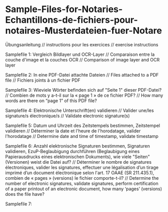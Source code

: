 # Sample-Files-for-Notaries-Echantillons-de-fichiers-pour-notaires-Musterdateien-fuer-Notare
Übungsanleitung // instructions pour les exercices // exercise instructions

Samplefile 1: Vergleich Bildlayer und OCR-Layer // Comparaison entre la couche d'image et la couches OCR // Comparison of image layer and OCR layer

Samplefile 2: In eine PDF-Datei attachte Dateien // Files attached to a PDF file // Fichiers joints à un fichier PDF

Samplefile 3: Wieviele Wörter befinden sich auf "Seite 1" dieser PDF-Datei? // Combien de mots y a-t-il sur la « page 1 » de ce fichier PDF? // How many words are there on “page 1” of this PDF file?

Samplefile 4: Elektronische Unterschrift(en) validieren // Valider une/les signature/s électronique/s // Validate electronic signature(s)

Samplefile 5: Datum und Uhrzeit des Zeitstempels bestimmen, Zeitstempel validieren // Déterminer la date et l'heure de l'horodatage, valider l'horodatage // Determine date and time of timestamp, validate timestamp

Samplefile 6: Anzahl elektronische Signaturen bestimmen, Signaturen validieren, EzuP-Beglaubigung durchführen (Beglaubigung eines Papierausdrucks eines elektronischen Dokuments), wie viele "Seiten" (Versionen) weist die Datei auf? // Déterminer le nombre de signatures électroniques, valider les signatures, effectuer une légalisation d’un tirage imprimé d’un document électronique selon l'art. 17 OAAE (SR 211.435.1), combien de « pages » (versions) le fichier comporte-t-il? // Determine the number of electronic signatures, validate signatures, perform certification of a paper printout of an electronic document, how many ‘pages’ (versions) does the file have?

Samplefile 7:
